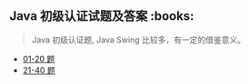 <h2> Java 初级认证试题及答案 :books: </h2> 

> Java 初级认证题, Java Swing 比较多，有一定的借鉴意义。
 
* <a href="https://github.com/wuping5719/Algorithm/blob/master/9-ProfessionalCertification/NET/microsoft1.md">01-20 题</a>
* <a href="https://github.com/wuping5719/Algorithm/blob/master/9-ProfessionalCertification/NET/microsoft2.md">21-40 题</a>
